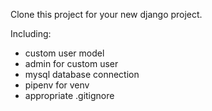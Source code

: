 Clone this project for your new django project.

Including:
- custom user model
- admin for custom user
- mysql database connection
- pipenv for venv
- appropriate .gitignore
